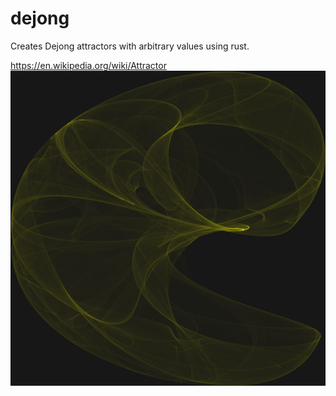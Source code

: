 # dejong
Creates Dejong attractors with arbitrary values using rust.

https://en.wikipedia.org/wiki/Attractor
![attractor](https://raw.githubusercontent.com/Tavistock/dejong/master/pics/fractal4.png)

